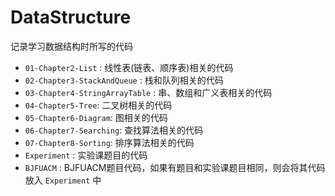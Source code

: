 # DataStructure

记录学习数据结构时所写的代码

- `01-Chapter2-List` : 线性表(链表、顺序表)相关的代码
- `02-Chapter3-StackAndQueue` : 栈和队列相关的代码
- `03-Chapter4-StringArrayTable` : 串、数组和广义表相关的代码
- `04-Chapter5-Tree`: 二叉树相关的代码
- `05-Chapter6-Diagram`: 图相关的代码
- `06-Chapter7-Searching`: 查找算法相关的代码
- `07-Chapter8-Sorting`: 排序算法相关的代码
- `Experiment` : 实验课题目的代码
- `BJFUACM` : BJFUACM题目代码，如果有题目和实验课题目相同，则会将其代码放入 `Experiment` 中

